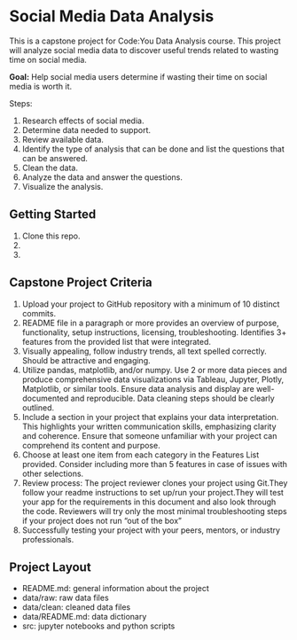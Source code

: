 # Social Media Data Analysis

This is a capstone project for Code:You Data Analysis course. This project will analyze social media data to discover useful trends related to wasting time on social media.

**Goal:**
Help social media users determine if wasting their time on social media is worth it.

Steps:
1. Research effects of social media.
2. Determine data needed to support.
3. Review available data.
4. Identify the type of analysis that can be done and list the questions that can be answered.
5. Clean the data.
6. Analyze the data and answer the questions.
7. Visualize the analysis.

## Getting Started

1. Clone this repo.
2.
3.

## Capstone Project Criteria
1. Upload your project to GitHub repository with a minimum of 10 distinct commits.
2. README file in a paragraph or more provides an overview of purpose, functionality, setup instructions, licensing, troubleshooting. Identifies 3+ features from the provided list that were integrated. 
3. Visually appealing, follow industry trends, all text spelled correctly. Should be attractive and engaging.
4. Utilize pandas, matplotlib, and/or numpy. Use 2 or more data pieces and produce comprehensive data visualizations via Tableau, Jupyter, Plotly, Matplotlib, or similar tools. Ensure data analysis and display are well-documented and reproducible. Data cleaning steps should be clearly outlined.
5. Include a section in your project that explains your data interpretation. This highlights your written communication skills, emphasizing clarity and coherence. Ensure that someone unfamiliar with your project can comprehend its content and purpose.
6. Choose at least one item from each category in the Features List provided. Consider including more than 5 features in case of issues with other selections.
7. Review process: The project reviewer clones your project using Git.They follow your readme instructions to set up/run your project.They will test your app for the requirements in this document and also look through the code. Reviewers will try only the most minimal troubleshooting steps if your project does not run “out of the box”
8. Successfully testing your project with your peers, mentors, or industry professionals. 




## Project Layout
- README.md: general information about the project
- data/raw: raw data files
- data/clean: cleaned data files
- data/README.md: data dictionary
- src: jupyter notebooks and python scripts